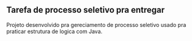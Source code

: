 ## Tarefa de processo seletivo pra entregar

Projeto desenvolvido pra gereciamento de processo seletivo usado pra praticar estrutura de logica com Java.
